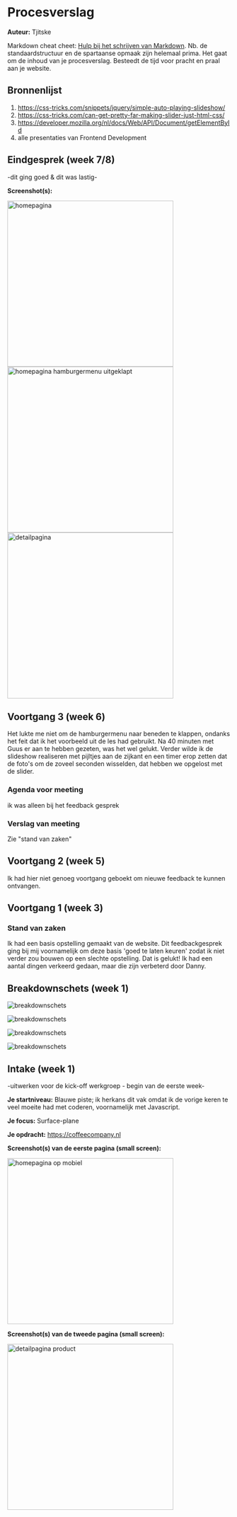 # Procesverslag
**Auteur:** Tjitske

Markdown cheat cheet: [Hulp bij het schrijven van Markdown](https://github.com/adam-p/markdown-here/wiki/Markdown-Cheatsheet). Nb. de standaardstructuur en de spartaanse opmaak zijn helemaal prima. Het gaat om de inhoud van je procesverslag. Besteedt de tijd voor pracht en praal aan je website.



## Bronnenlijst
1. https://css-tricks.com/snippets/jquery/simple-auto-playing-slideshow/ 
2. https://css-tricks.com/can-get-pretty-far-making-slider-just-html-css/ 
3. https://developer.mozilla.org/nl/docs/Web/API/Document/getElementById
4. alle presentaties van Frontend Development




## Eindgesprek (week 7/8)

-dit ging goed & dit was lastig-

**Screenshot(s):**

<img src="images/Huiswerk/Screenshot 2021-01-10 at 17.56.46" width="375px" alt="homepagina">
<img src="images/Huiswerk/Screenshot 2021-01-10 at 17.56.54" width="375px" alt="homepagina hamburgermenu uitgeklapt">
<img src="images/Huiswerk/Screenshot 2021-01-10 at 17.57.05" width="375px" alt="detailpagina">



## Voortgang 3 (week 6)

Het lukte me niet om de hamburgermenu naar beneden te klappen, ondanks het feit dat ik het voorbeeld uit de les had gebruikt. Na 40 minuten met Guus er aan te hebben gezeten, was het wel gelukt. Verder wilde ik de slideshow realiseren met pijltjes aan de zijkant en een timer erop zetten dat de foto's om de zoveel seconden wisselden,  dat hebben we opgelost met de slider.

### Agenda voor meeting

ik was alleen bij het feedback gesprek

### Verslag van meeting

Zie "stand van zaken"


## Voortgang 2 (week 5)

Ik had hier niet genoeg voortgang geboekt om nieuwe feedback te kunnen ontvangen.



## Voortgang 1 (week 3)

### Stand van zaken

Ik had een basis opstelling gemaakt van de website. Dit feedbackgesprek ging bij mij voornamelijk om deze basis 'goed te laten keuren' zodat ik niet verder zou bouwen op een slechte opstelling. Dat is gelukt! Ik had een aantal dingen verkeerd gedaan, maar die zijn verbeterd door Danny.



## Breakdownschets (week 1)
          
 ![breakdownschets](https://tjitskelings.github.io/tjitskelingsfd/images/Huiswerk/breakdownschets/cc-1.jpg)
 
 ![breakdownschets](https://tjitskelings.github.io/tjitskelingsfd/images/Huiswerk/breakdownschets/cc-2.jpg)
 
 ![breakdownschets](https://tjitskelings.github.io/tjitskelingsfd/images/Huiswerk/breakdownschets/cc-3.jpg)
 
 ![breakdownschets](https://tjitskelings.github.io/tjitskelingsfd/images/Huiswerk/breakdownschets/cc-4.jpg)


## Intake (week 1)
-uitwerken voor de kick-off werkgroep - begin van de eerste week-

**Je startniveau:** Blauwe piste; ik herkans dit vak omdat ik de vorige keren te veel moeite had met coderen, voornamelijk met Javascript. 

**Je focus:** Surface-plane

**Je opdracht:** https://coffeecompany.nl 

**Screenshot(s) van de eerste pagina (small screen):**

<img src="images/Huiswerk/Screenshot 2021-01-10 at 17.41.18" width="375px" alt="homepagina op mobiel">


**Screenshot(s) van de tweede pagina (small screen):**

<img src="images/Huiswerk/Screenshot 2021-01-10 at 17.41.39" width="375px" alt="detailpagina product">
